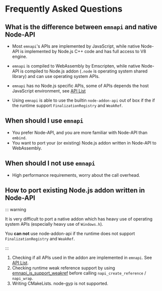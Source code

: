 # Frequently Asked Questions

## What is the difference between `emnapi` and native Node-API

- Most `emnapi`'s APIs are implemented by JavaScript, while native Node-API is implemented by Node.js C++ code and has full access to V8 engine.

- `emnapi` is compiled to WebAssembly by Emscripten, while native Node-API is compiled to Node.js addon (`.node` is operating system shared library) and can use operating system APIs.

- `emnapi` has no Node.js specific APIs, some of APIs depends the host JavaScript environment, see [API List](/reference/list.html)

- Using `emnapi` is able to use the builtin `node-addon-api` out of box if the if the runtime support `FinalizationRegistry` and `WeakRef`.

## When should I use `emnapi`

- You prefer Node-API, and you are more familiar with Node-API than `embind`.
- You want to port your (or existing) Node.js addon written in Node-API to WebAssembly.

## When should I not use `emnapi`

- High performance requirements, worry about the call overhead.

## How to port existing Node.js addon written in Node-API

::: warning

It is very difficult to port a native addon which has heavy use of operating system APIs (especially heavy use of `Windows.h`).

You **can not** use node-addon-api 
if the runtime does not support `FinalizationRegistry` and `WeakRef`.

:::

1. Checking if all APIs used in the addon are implemented in `emnapi`. See [API List](/reference/list.html).
2. Checking runtime weak reference support by using [emnapi_is_support_weakref](/reference/additional.html#emnapi-is-support-weakref) before calling `napi_create_reference` / `napi_wrap`.
3. Writing CMakeLists. node-gyp is not supported.
